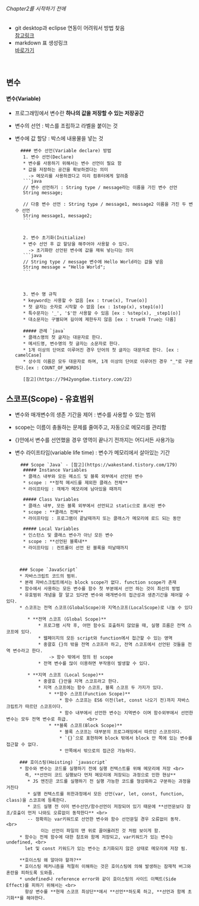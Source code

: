 ###### Chapter2를 시작하기 전에
* git desktop과 eclipse 연동이 어려워서 방법 찾음 <br>
[참고링크](https://sso-feeling.tistory.com/121)
* markdown 표 생성링크 <br>
[바로가기](https://www.tablesgenerator.com/markdown_tables)
<br>

 ## 변수
#### 변수(Variable)
* 프로그래밍에서 변수란 **하나의 값을 저장할 수 있는 저장공간**
* 변수의 선언 : 박스를 조립하고 라벨을 붙이는 것
* 변수에 값 할당 : 박스에 내용물을 넣는 것
 

		#### 변수 선언(Variable declare) 방법
		 1. 변수 선언(Declare)
		 * 변수를 사용하기 위해서는 변수 선언이 필요 함
		 * 값을 저장하는 공간을 확보하겠다는 의미
		   -> 메모리를 사용하겠다고 미리 컴퓨터에게 알려줌
		 ```java
		 // 변수 선언하기 : String type / message라는 이름을 가진 변수 선언
		 String message;
		 
		 // 다중 변수 선언 : String type / message1, message2 이름을 가진 두 변수 선언
		 String message1, message2;
		 ```
	
		 
		 2. 변수 초기화(Initialize)
		 * 변수 선언 후 값 할당을 해주어야 사용할 수 있다.
		   -> 초기화란 선언된 변수에 값을 채워 넣는다는 의미
		 ```java
		 // String type / message 변수에 Hello World라는 값을 넣음
		 String message = "Hello World";
		 ```
		 
	
		
		 3. 변수 명 규칙
		 * keyword는 사용할 수 없음 [ex : true(x), True(o)]
		 * 첫 글자는 숫자로 시작할 수 없음 [ex : 1step(x), step1(o)]
		 * 특수문자는 '_', '$'만 사용할 수 있음 [ex : %step(x), _step1(o)]
		 * 대소문자는 구별되며 길이에 제한두지 않음 [ex : true와 True는 다름]
		 
		 ##### 관례 `java`
		 * 클래스명의 첫 글자는 대문자로 한다.
		 * 메서드명, 변수명의 첫 글자는 소문자로 한다.
		 * 1개 이상의 단어로 이루어진 경우 단어의 첫 글자는 대문자로 한다. [ex : camelCase]
		 * 상수의 이름은 모두 대문자로 하며, 1개 이상의 단어로 이루어진 경우 "_"로 구분한다.[ex : COUNT_OF_WORDS]
		
		 [참고](https://7942yongdae.tistory.com/22)
		
			
 
## 스코프(Scope) - 유효범위
* 변수와 매개변수의 생존 기간을 제어 : 변수를 사용할 수 있는 범위
* scope는 이름이 충돌하는 문제를 줄여주고, 자동으로 메모리를 관리함
* {}안에서 변수를 선언했을 경우 영역이 끝나기 전까지는 어디서든 사용가능
* 변수 라이프타임(variable life time) : 변수가 메모리에서 살아있는 기간

		### Scope `Java` - [참고](https://wakestand.tistory.com/179)
		 ##### Instance Variables
		 * 클래스 내부와 모든 메소드 및 블록 외부에서 선언된 변수
		 * scope : **정적 메서드를 제외한 클래스 전체**
		 * 라이프타임 : 객체가 메모리에 남아있을 때까지
		
		 ##### Class Variables
		 * 클래스 내부, 모든 블록 외부에서 선언되고 static으로 표시된 변수
		 * scope : **클래스 전체**
		 * 라이프타임 : 프로그램이 끝날때까지 또는 클래스가 메모리에 로드 되는 동안
		
		 ##### Local Variables
		 * 인스턴스 및 클래스 변수가 아닌 모든 변수
		 * scope : **선언된 블록내**
		 * 라이프타임 : 컨트롤이 선언 된 블록을 떠날때까지
		
<br>

		 ### Scope `JavaScript`
		 * 자바스크립트 코드의 범위.
		 * 본래 자바스크립트에서는 block scope가 없다. function scope가 존재
		 * 함수에서 사용하는 모든 변수를 함수 첫 부분에서 선언 하는 것이 최선의 방법
		 * 유효범위 개념을 잘 알고 있다면 변수와 매개변수의 접근성과 생존기간을 제어할 수 있다.
		 * 스코프는 전역 스코프(GlobalScope)와 지역스코프(LocalScope)로 나눌 수 있다
		
		 	* **전역 스코프 (Global Scope)**
				* 프로그램 시작 후, 어떤 함수도 호출하지 않았을 때, 실행 흐름은 전역 스코프에 있다.
				* 웹페이지의 모든 script와 function에서 접근할 수 있는 영역
				* 중괄호 {}의 밖을 전역 스코프라 하고, 전역 스코프에서 선언된 것들을 전역 변수라고 한다.
					-> 함수 밖에서 정의 된 scope
				* 전역 변수를 많이 이용하면 부작용이 발생할 수 있다. 
		 
			* **지역 스코프 (Local Scope)**
				* 중괄호 {}안을 지역 스코프라고 한다.
				* 지역 스코프에는 함수 스코프, 블록 스코프 두 가지가 있다.
					* **함수 스코프(Function Scope)**
						* 함수 스코프는 ES6 이전(let, const 나오기 전)까지 자바스크립트가 따르던 스코프이다.
						* 함수 내부에서 선언한 변수는 지역변수 이며 함수외부에서 선언한 변수는 모두 전역 변수로 취급. 		 <br>
					* **블록 스코프(Block Scope)**
						* 블록 스코프는 대부분의 프로그래밍에서 따르던 스코프이다. 
						* `{}`으로 표현하며 block 밖에서 block 안 쪽에 있는 변수를 접근할 수 없다.
						* 안쪽에서 밖으로의 접근은 가능하다.
		
		 ### 호이스팅(Hoisting) `javascript`
		 * 함수와 변수는 코드를 실행하기 전에 실행 컨텍스트를 위해 메모리에 저장 <br>
		   즉, **선언이 코드 실행보다 먼저 메모리에 저장되는 과정으로 인한 현상**
			* JS 엔진은 코드를 실행하기 전 실행 가능한 코드를 형상화하고 구분하는 과정을 거친다
			* 실행 컨텍스트를 위한과정에서 모든 선언(var, let, const, function, class)을 스코프에 등록한다.
			* 코드 실행 전 이미 변수선언/함수선언이 저장되어 있기 때문에 **선언문보다 참조/호출이 먼저 나와도 오류없이 동작한다** <br>
		    -- 정확히는 var키워드로 선언한 변수와 함수 선언문일 경우 오류없이 동작. <br>
		  		 이는 선언이 파일의 맨 위로 끌어올려진 것 처럼 보이게 함.
		 * 함수는 전체 함수에 대한 참조와 함께 저장되고, var키워드가 있는 변수는 undefined, <br>
		   let 및 const 키워드가 있는 변수는 초기화되지 않은 상태로 메모리에 저장 됨.
		 
		 **호이스팅 왜 알아야 할까?**
		 * 호이스팅 메커니즘을 적절히 이해하는 것은 호이스팅에 의해 발생하는 잠재적 버그와 혼란을 피하도록 도와줌.
		 * undefined나 reference error와 같이 호이스팅의 사이드 이펙트(Side Effect)를 피하기 위해서는 <br>
		   항상 변수를 **현재 스코프 최상단**에서 **선언**하도록 하고, **선언과 함께 초기화**를 해야한다.

<br>
